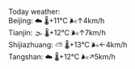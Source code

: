 Today weather:  
Beijing: ☁️   🌡️+11°C 🌬️↑4km/h  
Tianjin: 🌫  🌡️+12°C 🌬️↑7km/h  
Shijiazhuang: ⛅️  🌡️+13°C 🌬️←4km/h  
Tangshan: ☁️   🌡️+12°C 🌬️↗5km/h  
